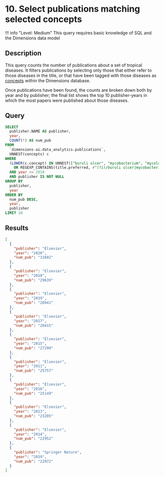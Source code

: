 # 10. Select publications matching selected concepts

!!! info "Level: Medium"
    This query requires basic knowledge of SQL and the Dimensions data model


## Description

This query counts the number of publications about a set of tropical diseases. It filters publications by selecting only those that either refer to those diseases in the title, or that have been tagged with those diseases as [concepts](https://docs.dimensions.ai/dsl/language.html#searching-using-concepts) within the Dimensions database.

Once publications have been found, the counts are broken down both by year and by publisher; the final list shows the top 10 publisher-years in which the most papers were published about those diseases.

## Query

```sql
SELECT
  publisher.NAME AS publisher,
  year,
  COUNT(*) AS num_pub
FROM
  `dimensions-ai.data_analytics.publications`,
  UNNEST(concepts) c
WHERE
  (LOWER(c.concept) IN UNNEST(["buruli ulcer", "mycobacterium", "mycolactone", "bairnsdale ulcer"])
    OR REGEXP_CONTAINS(title.preferred, r"(?i)/buruli ulcer|mycobacterium|mycolactone|bairnsdale ulcer/"))
  AND year >= 2010
  AND publisher IS NOT NULL
GROUP BY
  publisher,
  year
ORDER BY
  num_pub DESC,
  year,
  publisher
LIMIT 10
```

## Results

```json
[
  {
    "publisher": "Elsevier",
    "year": "2020",
    "num_pub": "31602"
  },
  {
    "publisher": "Elsevier",
    "year": "2018",
    "num_pub": "29639"
  },
  {
    "publisher": "Elsevier",
    "year": "2019",
    "num_pub": "28941"
  },
  {
    "publisher": "Elsevier",
    "year": "2017",
    "num_pub": "28415"
  },
  {
    "publisher": "Elsevier",
    "year": "2015",
    "num_pub": "27299"
  },
  {
    "publisher": "Elsevier",
    "year": "2011",
    "num_pub": "25757"
  },
  {
    "publisher": "Elsevier",
    "year": "2016",
    "num_pub": "25149"
  },
  {
    "publisher": "Elsevier",
    "year": "2013",
    "num_pub": "23205"
  },
  {
    "publisher": "Elsevier",
    "year": "2014",
    "num_pub": "22952"
  },
  {
    "publisher": "Springer Nature",
    "year": "2019",
    "num_pub": "22072"
  }
]
```
